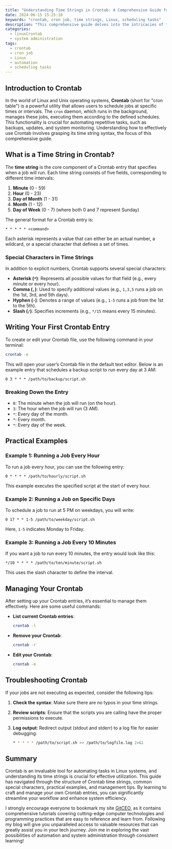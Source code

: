 ```yaml
---
title: "Understanding Time Strings in Crontab: A Comprehensive Guide for Newbies"
date: 2024-06-15 15:25:10
keywords: "crontab, cron job, time strings, Linux, scheduling tasks"
description: "This comprehensive guide delves into the intricacies of time strings in Crontab, a vital tool for scheduling tasks in Linux. It covers the fundamentals of Crontab, the structure of time strings, and practical examples to help beginners understand how to automate tasks efficiently. Learn how to schedule jobs that run every minute, hour, or day, and become proficient in using this essential tool for system administration. With detailed explanations and step-by-step tutorials, this article is designed for those new to Linux or programming, ensuring a solid understanding of timing strings in Crontab."
categories:
  - linuxCrontab
  - system administration
tags:
  - crontab
  - cron job
  - Linux
  - automation
  - scheduling tasks
---
```


## Introduction to Crontab

In the world of Linux and Unix operating systems, **Crontab** (short for "cron table") is a powerful utility that allows users to schedule jobs at specific times or intervals. The `cron` daemon, which runs in the background, manages these jobs, executing them according to the defined schedules. This functionality is crucial for automating repetitive tasks, such as backups, updates, and system monitoring. Understanding how to effectively use Crontab involves grasping its time string syntax, the focus of this comprehensive guide.

<!-- more -->

## What is a Time String in Crontab?

The **time string** is the core component of a Crontab entry that specifies when a job will run. Each time string consists of five fields, corresponding to different time intervals:

1. **Minute** (0 - 59)
2. **Hour** (0 - 23)
3. **Day of Month** (1 - 31)
4. **Month** (1 - 12)
5. **Day of Week** (0 - 7) (where both 0 and 7 represent Sunday)

The general format for a Crontab entry is:
```
* * * * * <command>
```
Each asterisk represents a value that can either be an actual number, a wildcard, or a special character that defines a set of times.

### Special Characters in Time Strings

In addition to explicit numbers, Crontab supports several special characters:

- **Asterisk (`*`)**: Represents all possible values for that field (e.g., every minute or every hour).
- **Comma (`,`)**: Used to specify additional values (e.g., `1,3,5` runs a job on the 1st, 3rd, and 5th days).
- **Hyphen (`-`)**: Denotes a range of values (e.g., `1-5` runs a job from the 1st to the 5th).
- **Slash (`/`)**: Specifies increments (e.g., `*/15` means every 15 minutes).
  
## Writing Your First Crontab Entry

To create or edit your Crontab file, use the following command in your terminal:

```bash
crontab -e
```

This will open your user’s Crontab file in the default text editor. Below is an example entry that schedules a backup script to run every day at 3 AM:

```
0 3 * * * /path/to/backup/script.sh
```

### Breaking Down the Entry

- `0`: The minute when the job will run (on the hour).
- `3`: The hour when the job will run (3 AM).
- `*`: Every day of the month.
- `*`: Every month.
- `*`: Every day of the week.

## Practical Examples

### Example 1: Running a Job Every Hour

To run a job every hour, you can use the following entry:

```
0 * * * * /path/to/hourly/script.sh
```

This example executes the specified script at the start of every hour.

### Example 2: Running a Job on Specific Days

To schedule a job to run at 5 PM on weekdays, you will write:

```
0 17 * * 1-5 /path/to/weekday/script.sh
```

Here, `1-5` indicates Monday to Friday.

### Example 3: Running a Job Every 10 Minutes

If you want a job to run every 10 minutes, the entry would look like this:

```
*/10 * * * * /path/to/ten/minute/script.sh
```

This uses the slash character to define the interval.

## Managing Your Crontab

After setting up your Crontab entries, it’s essential to manage them effectively. Here are some useful commands:

- **List current Crontab entries**:
  ```bash
  crontab -l
  ```

- **Remove your Crontab**:
  ```bash
  crontab -r
  ```

- **Edit your Crontab**:
  ```bash
  crontab -e
  ```

## Troubleshooting Crontab

If your jobs are not executing as expected, consider the following tips:

1. **Check the syntax**: Make sure there are no typos in your time strings.
2. **Review scripts**: Ensure that the scripts you are calling have the proper permissions to execute.
3. **Log output**: Redirect output (stdout and stderr) to a log file for easier debugging:

   ```bash
   * * * * * /path/to/script.sh >> /path/to/logfile.log 2>&1
   ```

## Summary

Crontab is an invaluable tool for automating tasks in Linux systems, and understanding its time strings is crucial for effective utilization. This guide has navigated through the structure of Crontab time strings, common special characters, practical examples, and management tips. By learning to craft and manage your own Crontab entries, you can significantly streamline your workflow and enhance system efficiency.

I strongly encourage everyone to bookmark my site [GitCEO](https://gitceo.com), as it contains comprehensive tutorials covering cutting-edge computer technologies and programming practices that are easy to reference and learn from. Following my blog will give you unparalleled access to valuable resources that can greatly assist you in your tech journey. Join me in exploring the vast possibilities of automation and system administration through consistent learning!